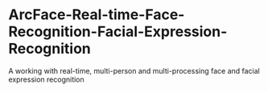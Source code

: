 # ArcFace-Real-time-Face-Recognition-Facial-Expression-Recognition
A working with real-time, multi-person and multi-processing face and facial expression recognition

